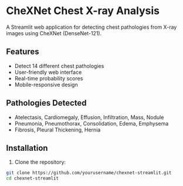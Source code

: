 # CheXNet Chest X-ray Analysis

A Streamlit web application for detecting chest pathologies from X-ray images using CheXNet (DenseNet-121).

## Features
- Detect 14 different chest pathologies
- User-friendly web interface
- Real-time probability scores
- Mobile-responsive design

## Pathologies Detected
- Atelectasis, Cardiomegaly, Effusion, Infiltration, Mass, Nodule
- Pneumonia, Pneumothorax, Consolidation, Edema, Emphysema
- Fibrosis, Pleural Thickening, Hernia

## Installation

1. Clone the repository:
```bash
git clone https://github.com/yourusername/chexnet-streamlit.git
cd chexnet-streamlit